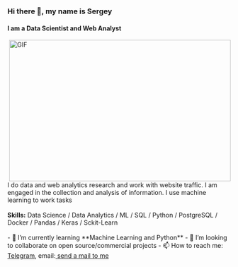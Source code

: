 ### Hi there 👋, my name is Sergey
#### I am a Data Scientist and Web Analyst
<img align="right" alt="GIF" src="https://github.com/abhisheknaiidu/abhisheknaiidu/blob/master/code.gif?raw=true" width="500" height="320" />
I do data and web analytics research and work with website traffic. I am engaged in the collection and analysis of information. I use machine learning to work tasks
<br><br>
<b>Skills:</b> Data Science / Data Analytics / ML / SQL / Python / PostgreSQL / Docker / Pandas / Keras / Sckit-Learn
<br><br>
- 🌱 I’m currently learning **Machine Learning and Python** 
- 👯 I’m looking to collaborate on open source/commercial projects 
- 📫 How to reach me: <a href='https://t.me/Sergey_K99'>Telegram</a>, email:<a href="mailto:kusin99@gmail.com"> send a mail to me</a>




